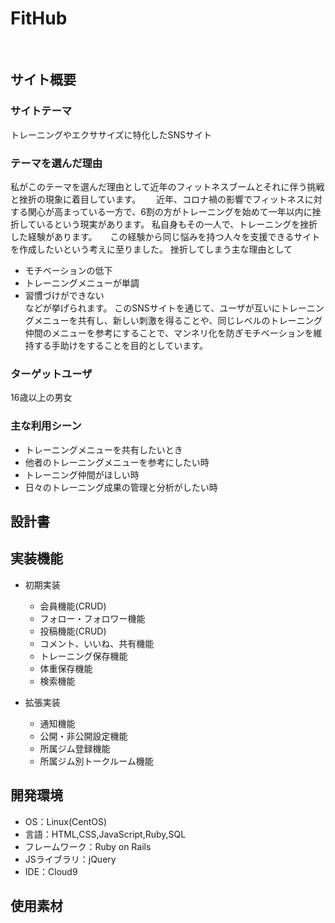 # FitHub
​
## サイト概要
### サイトテーマ
トレーニングやエクササイズに特化したSNSサイト
​
### テーマを選んだ理由
私がこのテーマを選んだ理由として近年のフィットネスブームとそれに伴う挑戦と挫折の現象に着目しています。　　
近年、コロナ禍の影響でフィットネスに対する関心が高まっている一方で、6割の方がトレーニングを始めて一年以内に挫折しているという現実があります。
私自身もその一人で、トレーニングを挫折した経験があります。　　この経験から同じ悩みを持つ人々を支援できるサイトを作成したいという考えに至りました。
挫折してしまう主な理由として
- モチベーションの低下
- トレーニングメニューが単調
- 習慣づけができない  
などが挙げられます。
このSNSサイトを通じて、ユーザが互いにトレーニングメニューを共有し、新しい刺激を得ることや、同じレベルのトレーニング仲間のメニューを参考にすることで、マンネリ化を防ぎモチベーションを維持する手助けをすることを目的としています。
  ​
### ターゲットユーザ
16歳以上の男女
​
### 主な利用シーン
- トレーニングメニューを共有したいとき
- 他者のトレーニングメニューを参考にしたい時
- トレーニング仲間がほしい時
- 日々のトレーニング成果の管理と分析がしたい時
​
## 設計書

## 実装機能
- 初期実装
  - 会員機能(CRUD)
  - フォロー・フォロワー機能
  - 投稿機能(CRUD)
  - コメント、いいね、共有機能
  - トレーニング保存機能
  - 体重保存機能
  - 検索機能

- 拡張実装
  - 通知機能
  - 公開・非公開設定機能
  - 所属ジム登録機能
  - 所属ジム別トークルーム機能

## 開発環境
- OS：Linux(CentOS)
- 言語：HTML,CSS,JavaScript,Ruby,SQL
- フレームワーク：Ruby on Rails
- JSライブラリ：jQuery
- IDE：Cloud9
​
## 使用素材


